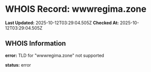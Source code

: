 # WHOIS Record: wwwregima.zone

**Last Updated:** 2025-10-12T03:29:04.505Z
**Checked At:** 2025-10-12T03:29:04.505Z

## WHOIS Information

**error:** TLD for "wwwregima.zone" not supported

**status:** error


